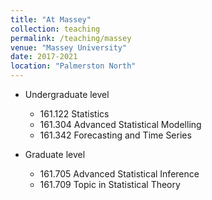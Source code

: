 ```yaml
---
title: "At Massey"
collection: teaching
permalink: /teaching/massey
venue: "Massey University"
date: 2017-2021
location: "Palmerston North"
---
```


* Undergraduate level 

  - 161.122 Statistics 
  - 161.304 Advanced Statistical Modelling
  - 161.342 Forecasting and Time Series

* Graduate level 

  - 161.705 Advanced Statistical Inference 
  - 161.709 Topic in Statistical Theory
